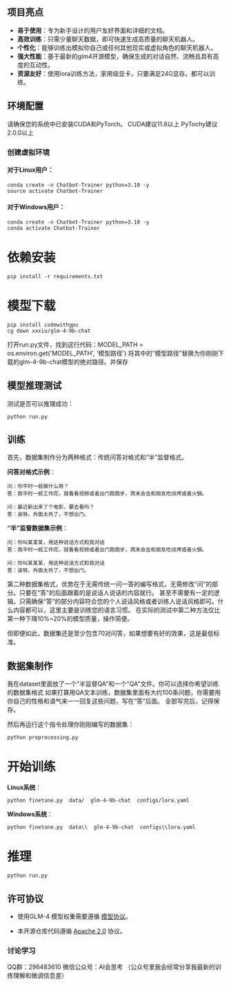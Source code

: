 ## 项目亮点

- **易于使用**：专为新手设计的用户友好界面和详细的文档。
- **高效训练**：只需少量聊天数据，即可快速生成高质量的聊天机器人。
- **个性化**：能够训练出模拟你自己或任何其他现实或虚拟角色的聊天机器人。
- **强大性能**：基于最新的glm4开源模型，确保生成的对话自然、流畅且具有高度的互动性。
- **资源友好**：使用lora训练方法，家用级显卡，只要满足24G显存。都可以训练。
  
## 环境配置

请确保您的系统中已安装CUDA和PyTorch。
CUDA建议11.8以上
PyTochy建议2.0.0以上

### 创建虚拟环境

#### 对于Linux用户：
```
conda create -n Chatbot-Trainer python=3.10 -y
source activate Chatbot-Trainer
```

#### 对于Windows用户：
```
conda create -n Chatbot-Trainer python=3.10 -y
conda activate Chatbot-Trainer
```

# 依赖安装
```
pip install -r requirements.txt
```

# 模型下载
```
pip install codewithgpu
cg down xxxiu/glm-4-9b-chat
```

打开run.py文件，找到这行代码：MODEL_PATH = os.environ.get('MODEL_PATH', '模型路径')
将其中的“模型路径”替换为你刚刚下载的glm-4-9b-chat模型的绝对路径。并保存


## 模型推理测试

测试是否可以推理成功：
```
python run.py
```
## 训练

首先，数据集制作分为两种格式：传统问答对格式和“半”监督格式。

**问答对格式示例**：
```
问：你平时一般做什么呀？
答：我平时一般工作完，就看看视频或者出门跑跑步，周末会去和朋友吃烧烤或者火锅。

问：最近新出来了个电影，要去看吗？
答：诶呀。外面太热了，不想出门。
```

**“半”监督数据集示例**：
```
问：你叫某某某，用这种说话方式和我对话
答：我平时一般工作完，就看看视频或者出门跑跑步，周末会去和朋友吃烧烤或者火锅。

问：你叫某某某，用这种说话方式和我对话
答：诶呀。外面太热了，不想出门。
```

第二种数据集格式，优势在于无需传统一问一答的编写格式，无需修改"问"的部分。只要在"答"的后面跟着的是说话人说话的内容就行。
甚至不需要有一定的逻辑。只需确保“答”的部分内容符合您的个人说话风格或者训练人说话风格即可。什么内容都可以，这里主要是训练您的语言习惯。
在实际的测试中第二种方法仅比第一种下降10%~20%的模型质量，操作简便。

但即便如此，数据集还是至少包含70对问答，如果想要有好的效果，这是最低标准。

## 数据集制作

我在dataset里面放了一个"半监督QA"和一个"QA"文件。你可以选择你希望训练的数据集格式
如果打算用QA文本训练，数据集里面有大约100条问题，你需要用你自己的性格和语气来一一回复这些问题，写在“答”后面。
全部写完后，记得保存。

然后再运行这个指令处理你刚刚编写的数据集：

```
python preprocessing.py
```

# 开始训练


**Linux系统**：
```
python finetune.py  data/  glm-4-9b-chat  configs/lora.yaml
```

**Windows系统**：
```
python finetune.py  data\\  glm-4-9b-chat  configs\\lora.yaml
```

# 推理
```
python run.py
```

## 许可协议

+ 使用GLM-4 模型权重需要遵循 [模型协议](https://huggingface.co/THUDM/glm-4-9b/blob/main/LICENSE)。

+ 本开源仓库代码遵循 [Apache 2.0](LICENSE) 协议。


### 讨论学习

QQ群：296483610
微信公众号：AI会思考
（公众号里我会经常分享我最新的训练理解和微调信息差）
